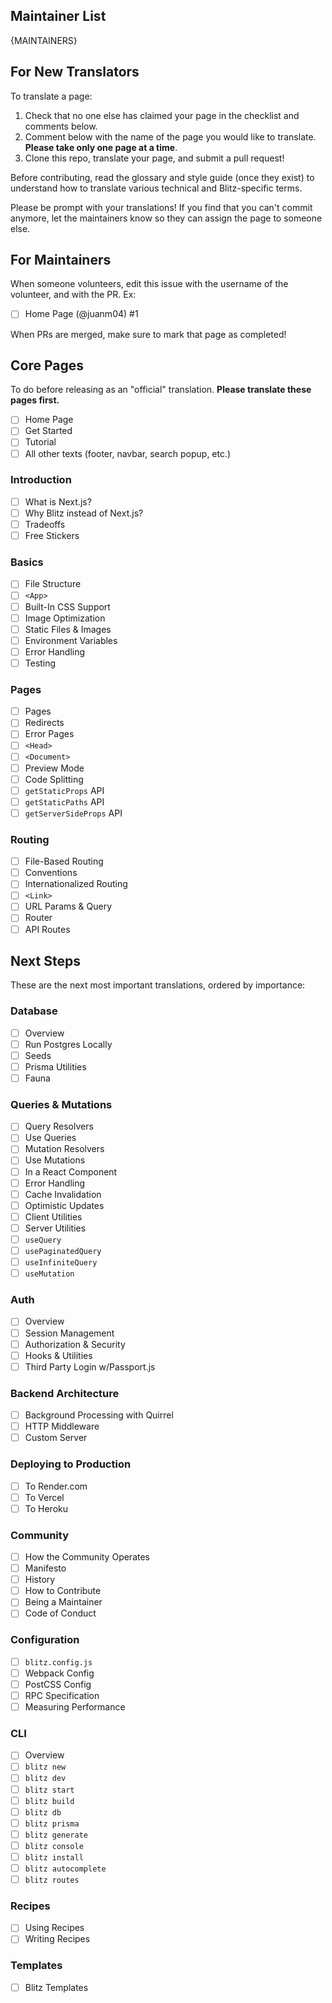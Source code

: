 ## Maintainer List

{MAINTAINERS}

## For New Translators

To translate a page:

1. Check that no one else has claimed your page in the checklist and comments below.
2. Comment below with the name of the page you would like to translate. **Please take only one page at a time**.
3. Clone this repo, translate your page, and submit a pull request!

Before contributing, read the glossary and style guide (once they exist) to understand how to translate various technical and Blitz-specific terms.

Please be prompt with your translations! If you find that you can't commit anymore, let the maintainers know so they can assign the page to someone else.

## For Maintainers

When someone volunteers, edit this issue with the username of the volunteer, and with the PR. Ex:

* [ ] Home Page (@juanm04) #1

When PRs are merged, make sure to mark that page as completed!

## Core Pages

To do before releasing as an "official" translation. **Please translate these pages first.**

* [ ] Home Page
* [ ] Get Started
* [ ] Tutorial
* [ ] All other texts (footer, navbar, search popup, etc.)

### Introduction

* [ ] What is Next.js?
* [ ] Why Blitz instead of Next.js?
* [ ] Tradeoffs
* [ ] Free Stickers

### Basics

* [ ] File Structure
* [ ] `<App>`
* [ ] Built-In CSS Support
* [ ] Image Optimization
* [ ] Static Files & Images
* [ ] Environment Variables
* [ ] Error Handling
* [ ] Testing

### Pages

* [ ] Pages
* [ ] Redirects
* [ ] Error Pages
* [ ] `<Head>`
* [ ] `<Document>`
* [ ] Preview Mode
* [ ] Code Splitting
* [ ] `getStaticProps` API
* [ ] `getStaticPaths` API
* [ ] `getServerSideProps` API

### Routing

* [ ] File-Based Routing
* [ ] Conventions
* [ ] Internationalized Routing
* [ ] `<Link>`
* [ ] URL Params & Query
* [ ] Router
* [ ] API Routes

## Next Steps

These are the next most important translations, ordered by importance:

### Database

* [ ] Overview
* [ ] Run Postgres Locally
* [ ] Seeds
* [ ] Prisma Utilities
* [ ] Fauna

### Queries & Mutations

* [ ] Query Resolvers
* [ ] Use Queries
* [ ] Mutation Resolvers
* [ ] Use Mutations
* [ ] In a React Component
* [ ] Error Handling
* [ ] Cache Invalidation
* [ ] Optimistic Updates
* [ ] Client Utilities
* [ ] Server Utilities
* [ ] `useQuery`
* [ ] `usePaginatedQuery`
* [ ] `useInfiniteQuery`
* [ ] `useMutation`

### Auth

* [ ] Overview
* [ ] Session Management
* [ ] Authorization & Security
* [ ] Hooks & Utilities
* [ ] Third Party Login w/Passport.js

### Backend Architecture

* [ ] Background Processing with Quirrel
* [ ] HTTP Middleware
* [ ] Custom Server

### Deploying to Production

* [ ] To Render.com
* [ ] To Vercel
* [ ] To Heroku

### Community

* [ ] How the Community Operates
* [ ] Manifesto
* [ ] History
* [ ] How to Contribute
* [ ] Being a Maintainer
* [ ] Code of Conduct

### Configuration

* [ ] `blitz.config.js`
* [ ] Webpack Config
* [ ] PostCSS Config
* [ ] RPC Specification
* [ ] Measuring Performance

### CLI

* [ ] Overview
* [ ] `blitz new`
* [ ] `blitz dev`
* [ ] `blitz start`
* [ ] `blitz build`
* [ ] `blitz db`
* [ ] `blitz prisma`
* [ ] `blitz generate`
* [ ] `blitz console`
* [ ] `blitz install`
* [ ] `blitz autocomplete`
* [ ] `blitz routes`

### Recipes

* [ ] Using Recipes
* [ ] Writing Recipes

### Templates

* [ ] Blitz Templates

<!-- ## Additional Translations

These are not the primary translation targets.

* [ ] Blog
* [ ] Community -->
